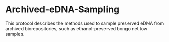 # Archived-eDNA-Sampling
This protocol describes the methods used to sample preserved eDNA from archived biorepositories, such as ethanol-preserved bongo net tow samples.
